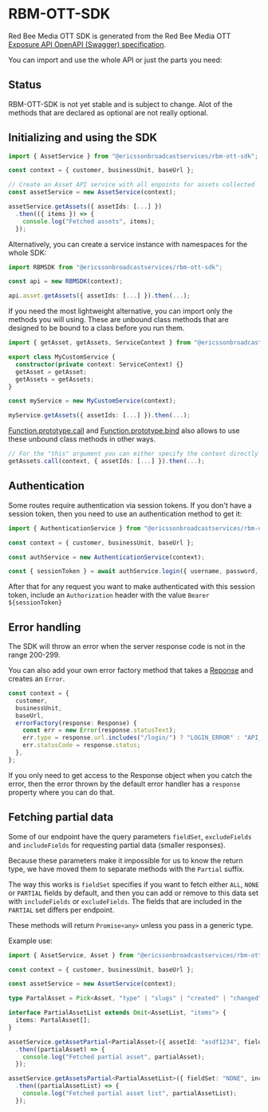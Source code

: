 # RBM-OTT-SDK

Red Bee Media OTT SDK is generated from the Red Bee Media OTT [Exposure API OpenAPI (Swagger) specification](https://exposure.api.redbee.live/docs/).

You can import and use the whole API or just the parts you need:

## Status

RBM-OTT-SDK is not yet stable and is subject to change. Alot of the methods that are declared as optional are not really optional.

## Initializing and using the SDK

```ts
import { AssetService } from "@ericssonbroadcastservices/rbm-ott-sdk";

const context = { customer, businessUnit, baseUrl };

// Create an Asset API service with all enpoints for assets collected
const assetService = new AssetService(context);

assetService.getAssets({ assetIds: [...] })
  .then(({ items }) => {
    console.log("Fetched assets", items);
  });
```

Alternatively, you can create a service instance with namespaces for the whole SDK:

```ts
import RBMSDK from "@ericssonbroadcastservices/rbm-ott-sdk";

const api = new RBMSDK(context);

api.asset.getAssets({ assetIds: [...] }).then(...);
```

If you need the most lightweight alternative, you can import only the methods you will using. These are unbound class methods that are designed to be bound to a class before you run them.

```ts
import { getAsset, getAssets, ServiceContext } from "@ericssonbroadcastservices/rbm-ott-sdk";

export class MyCustomService {
  constructor(private context: ServiceContext) {}
  getAsset = getAsset;
  getAssets = getAssets;
}

const myService = new MyCustomService(context);

myService.getAssets({ assetIds: [...] }).then(...);
```

[Function.prototype.call](https://developer.mozilla.org/en-US/docs/Web/JavaScript/Reference/Global_Objects/Function/call) and [Function.prototype.bind](https://developer.mozilla.org/en-US/docs/Web/JavaScript/Reference/Global_Objects/Function/bind) also allows to use these unbound class methods in other ways.

```ts
// For the "this" argument you can either specify the context directly or an object/instance with a property `context`.
getAssets.call(context, { assetIds: [...] }).then(...);
```

## Authentication

Some routes require authentication via session tokens. If you don't have a session token, then you need to use an authentication method to get it:

```ts
import { AuthenticationService } from "@ericssonbroadcastservices/rbm-ott-sdk";

const context = { customer, businessUnit, baseUrl };

const authService = new AuthenticationService(context);

const { sessionToken } = await authService.login({ username, password, device });
```

After that for any request you want to make authenticated with this session token, include an `Authorization` header with the value `Bearer ${sessionToken}`

## Error handling

The SDK will throw an error when the server response code is not in the range 200-299.

You can also add your own error factory method that takes a [Reponse](https://developer.mozilla.org/en-US/docs/Web/API/Response) and creates an `Error`.

```ts
const context = {
  customer,
  businessUnit,
  baseUrl,
  errorFactory(response: Response) {
    const err = new Error(response.statusText);
    err.type = response.url.includes("/login/") ? "LOGIN_ERROR" : "API_ERROR";
    err.statusCode = response.status;
  },
};
```

If you only need to get access to the Response object when you catch the error, then the error thrown by the default error handler has a `response` property where you can do that.

## Fetching partial data

Some of our endpoint have the query parameters `fieldSet`, `excludeFields` and `includeFields` for requesting partial data (smaller responses).

Because these parameters make it impossible for us to know the return type, we have moved them to separate methods with the `Partial` suffix.

The way this works is `fieldSet` specifies if you want to fetch either `ALL`, `NONE` or `PARTIAL` fields by default, and then you can add or remove to this data set with `includeFields` or `excludeFields`. The fields that are included in the `PARTIAL` set differs per endpoint.

These methods will return `Promise<any>` unless you pass in a generic type.

Example use:

```ts
import { AssetService, Asset } from "@ericssonbroadcastservices/rbm-ott-sdk";

const context = { customer, businessUnit, baseUrl };

const assetService = new AssetService(context);

type PartalAsset = Pick<Asset, "type" | "slugs" | "created" | "changed">;

interface PartialAssetList extends Omit<AssetList, "items"> {
  items: PartalAsset[];
}

assetService.getAssetPartial<PartialAsset>({ assetId: "asdf1234", fieldSet: "NONE", includeFields: "type,slugs,created,changed" })
  .then((partialAsset) => {
    console.log("Fetched partial asset", partialAsset);
  });

assetService.getAssetsPartial<PartialAssetList>({ fieldSet: "NONE", includeFields: "type,slugs,created,changed" })
  .then((partialAssetList) => {
    console.log("Fetched partial asset list", partialAssetList);
  });
```

